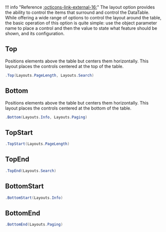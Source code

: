 !!! info "Reference [:octicons-link-external-16:](https://datatables.net/reference/option/layout)"
	The layout option provides the ability to control the items that surround and control the DataTable. 
	While offering a wide range of options to control the layout around the table, the basic operation of this option is quite simple:
	use the object parameter name to place a control and then the value to state what feature should be shown, and its configuration.

## Top
Positions elements above the table but centers them horizontally. 
This layout places the controls centered at the top of the table.
```csharp
.Top(Layouts.PageLength, Layouts.Search)
```

## Bottom
Positions elements above the table but centers them horizontally. 
This layout places the controls centered at the bottom of the table.
```csharp
.Bottom(Layouts.Info, Layouts.Paging)
```

## TopStart

```csharp
.TopStart(Layouts.PageLength)
```

## TopEnd

```csharp
.TopEnd(Layouts.Search)
```

## BottomStart

```csharp
.BottomStart(Layouts.Info)
```

## BottomEnd

```csharp
.BottomEnd(Layouts.Paging)
```

